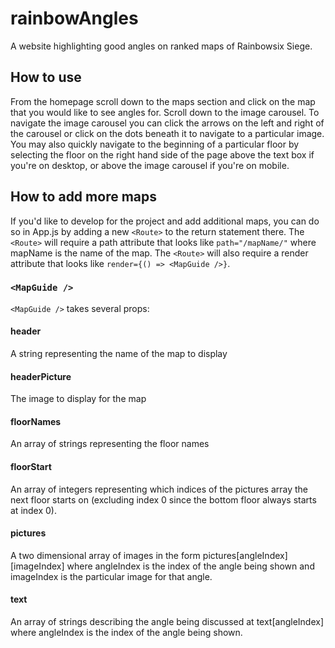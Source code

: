 # rainbowAngles
A website highlighting good angles on ranked maps of Rainbowsix Siege.

## How to use
From the homepage scroll down to the maps section and click on the map that you would like to see angles for.
Scroll down to the image carousel. To navigate the image carousel you can click the arrows on the left and right of the carousel or click on the dots beneath it to navigate
to a particular image. You may also quickly navigate to the beginning of a particular floor by selecting the floor on the right hand side of the page above the text box if 
you're on desktop, or above the image carousel if you're on mobile.

## How to add more maps
If you'd like to develop for the project and add additional maps, you can do so in App.js by adding a new `<Route>` to the return statement there. The `<Route>` will require
a path attribute that looks like `path="/mapName/"` where mapName is the name of the map. The `<Route>` will also require a render attribute that looks like 
`render={() => <MapGuide />}`. 

### `<MapGuide />`
`<MapGuide />` takes several props:

#### header
A string representing the name of the map to display

#### headerPicture
The image to display for the map

#### floorNames
An array of strings representing the floor names

#### floorStart
An array of integers representing which indices of the pictures array the next floor starts on (excluding index 0 since the bottom floor always starts at index 0).

#### pictures
A two dimensional array of images in the form pictures[angleIndex][imageIndex] where angleIndex is the index of the angle being shown and imageIndex is the particular
image for that angle.

#### text
An array of strings describing the angle being discussed at text[angleIndex] where angleIndex is the index of the angle being shown.
